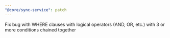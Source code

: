 ```yaml
---
"@core/sync-service": patch
---
```


Fix bug with WHERE clauses with logical operators (AND, OR, etc.) with 3 or more conditions chained together
